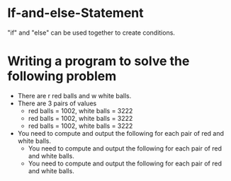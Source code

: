 # If-and-else-Statement
"if" and "else" can be used together to create conditions.

# Writing a program to solve the following problem
* There are r red balls and w white balls.
* There are 3 pairs of values
    * red balls = 1002, white balls = 3222
    * red balls = 1002, white balls = 3222
    * red balls = 1002, white balls = 3222
* You need to compute and output the following for each pair of red and white balls.
    * You need to compute and output the following for each pair of red and white balls.
    * You need to compute and output the following for each pair of red and white balls.
